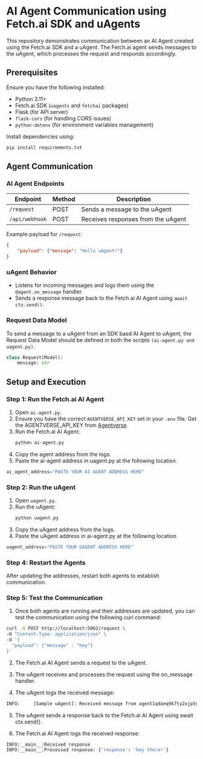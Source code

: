 # AI Agent Communication using Fetch.ai SDK and uAgents

This repository demonstrates communication between an AI Agent created using the Fetch.ai SDK and a uAgent. The Fetch.ai agent sends messages to the uAgent, which processes the request and responds accordingly. 


## Prerequisites
Ensure you have the following installed:
- Python 3.11+
- Fetch.ai SDK (`uagents` and `fetchai` packages)
- Flask (for API server)
- `flask-cors` (for handling CORS issues)
- `python-dotenv` (for environment variables management)

Install dependencies using:
```bash
pip install requirements.txt
```
## Agent Communication

### AI Agent Endpoints 
| Endpoint      | Method | Description |
|--------------|--------|-------------|
| `/request`   | POST   | Sends a message to the uAgent |
| `/api/webhook` | POST | Receives responses from the uAgent |

Example payload for `/request`:
```json
{
    "payload": {"message": "Hello uAgent!"}
}
```

### uAgent Behavior
- Listens for incoming messages and logs them using the `@agent.on_message` handler.
- Sends a response message back to the Fetch.ai AI Agent using `await ctx.send()`.

### Request Data Model

To send a message to a uAgent from an SDK basd AI Agent to uAgent, the Request Data Model should be defined in both the scripts `(ai-agent.py and uagent.py)`.
```python
class Request(Model):
    message: str
```


## Setup and Execution

### Step 1: Run the Fetch.ai AI Agent
1. Open `ai-agent.py`.
2. Ensure you have the correct `AGENTVERSE_API_KEY` set in your `.env` file. Get the AGENTVERSE_API_KEY from [Agentverse](https://agentverse.ai/profile/api-keys)
3. Run the Fetch.ai AI Agent:
   ```bash
   python ai-agent.py
   ```
4. Copy the agent address from the logs.
5. Paste the ai-agent address in uagent.py at the following location.

```python
ai_agent_address="PASTE YOUR AI AGENT ADDRESS HERE"
```

### Step 2: Run the uAgent
1. Open `uagent.py`.
2. Run the uAgent:
   ```bash
   python uagent.py
   ```
3. Copy the uAgent address from the logs.
4. Paste the uAgent address in ai-agent.py at the following location

```python
uagent_address="PASTE YOUR UAGENT ADDRESS HERE"
```

### Step 4: Restart the Agents
After updating the addresses, restart both agents to establish communication.


### Step 5: Test the Communication

1. Once both agents are running and their addresses are updated, you can test the communication using the following curl command:
```bash
curl -X POST http://localhost:5002/request \
-H "Content-Type: application/json" \
-d '{
  "payload": {"message" : "hey"}
}'
```
2. The Fetch.ai AI Agent sends a request to the uAgent.

3. The uAgent receives and processes the request using the on_message handler.

4. The uAgent logs the received message:
```bash
INFO:     [Sample uAgent]: Received message from agent1qdaeq9k7ty2xjp5ylpex0ezxzlg30cc8n3lpvrgh4sqjm863hm0vusghkzu: hey
```
5. The uAgent sends a response back to the Fetch.ai AI Agent using await ctx.send().

6. The Fetch.ai AI Agent logs the received response:
```bash
INFO:__main__:Received response
INFO:__main__:Processed response: {'response': 'hey there!'}
```

